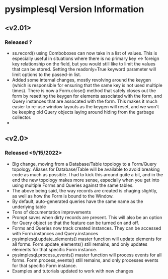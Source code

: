 # **pysimplesql** Version Information


## <v2.01>
### Released ?
- ss.record() using Comboboxes can now take in a list of values.  This is especially useful in situations where there is no
primary key <-> foreign key relationship on the field, but you would still like to limit the values that can be stored.  Setting
the readonly=True keyword parameter will limit options to the passed-in list.
- Added some internal changes, mostly revolving around the keygen (which is responsible for ensuring that the same key is not
used multiple times).  There is now a Form.close() method that safely closes out the form by resetting the keygen for elements
associated with the form, and Query instances that are assocated with the form. This makes it much easier to re-use window layouts
as the keygen will reset, and we won't be keeping old Query objects laying around hiding from the garbage collector.
- 


## <v2.0>
### Released <9/15/2022>
- Big change, moving from a Database/Table topology to a Form/Query topology.  Aliases for Database/Table will be available to avoid breaking code as much as possible.
I had to kick this around quite a bit, and in the end the new topology makes more sense, especially when you get into using multiple Forms and Queries against the same tables.
- The above being said, the way records are created is chaging slightly, as well as how the Form is bound to the Window.  
- By default, auto-generated queries have the same name as the underlying table
- Tons of documentation improvements
- Prompt saves when dirty records are present.  This will also be an option for Query object so that the feature can be turned on and off.
- Forms and Queries now track created instances.  They can be accessed with Form.instances and Query.instances
- pysimplesql.update_elements() master function will update elements for all forms.  Form.update_elements() still remains, and only updates elements for that specific Form instance.
- pysimplesql.process_events() master function will process events for all forms.  Form.process_events() still remains, and only processes events for that specific Form instance.
- Examples and tutorials updated to work with new changes
